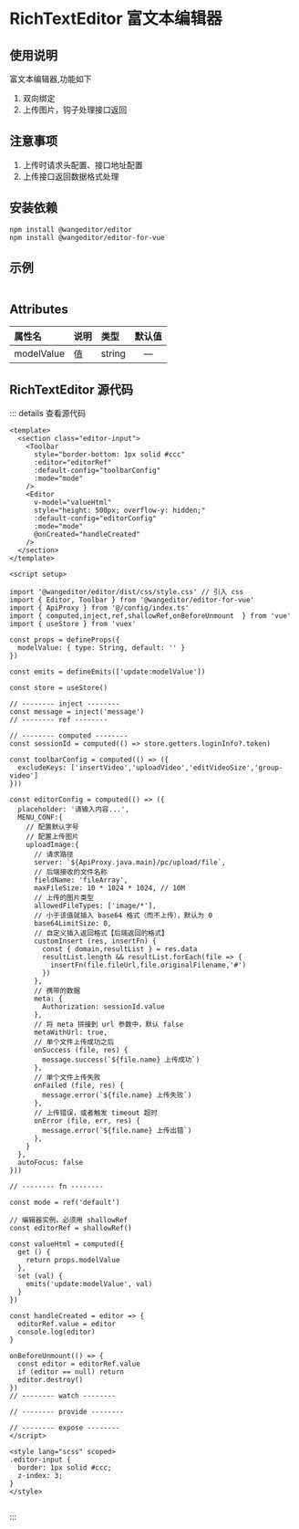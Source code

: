 <script setup lang="ts">
import imagePreview from '@/global/components/imagePreview.vue'
import img01 from './dome.png'

</script>

# RichTextEditor 富文本编辑器
## 使用说明
富文本编辑器,功能如下

1. 双向绑定
2. 上传图片，钩子处理接口返回

## 注意事项

1. 上传时请求头配置、接口地址配置
2. 上传接口返回数据格式处理

## 安装依赖

``` npm
npm install @wangeditor/editor
npm install @wangeditor/editor-for-vue
```

## 示例

<imagePreview :data="[img01]"></imagePreview>


``` vue

```
## Attributes

| 属性名      | 说明        |  类型         |  默认值       | 
| :---        | :---   |   :---  |:----: |
| modelValue   | 值        | string      |—  |

## RichTextEditor 源代码

::: details 查看源代码
``` vue
<template>
  <section class="editor-input">
    <Toolbar
      style="border-bottom: 1px solid #ccc"
      :editor="editorRef"
      :default-config="toolbarConfig"
      :mode="mode"
    />
    <Editor
      v-model="valueHtml"
      style="height: 500px; overflow-y: hidden;"
      :default-config="editorConfig"
      :mode="mode"
      @onCreated="handleCreated"
    />
  </section>
</template>

<script setup>

import '@wangeditor/editor/dist/css/style.css' // 引入 css
import { Editor, Toolbar } from '@wangeditor/editor-for-vue'
import { ApiProxy } from '@/config/index.ts'
import { computed,inject,ref,shallowRef,onBeforeUnmount  } from 'vue'
import { useStore } from 'vuex'

const props = defineProps({
  modelValue: { type: String, default: '' }
})

const emits = defineEmits(['update:modelValue'])

const store = useStore()

// -------- inject --------
const message = inject('message')
// -------- ref --------

// -------- computed --------
const sessionId = computed(() => store.getters.loginInfo?.token)

const toolbarConfig = computed(() => ({
  excludeKeys: ['insertVideo','uploadVideo','editVideoSize','group-video']
}))

const editorConfig = computed(() => ({
  placeholder: '请输入内容...',
  MENU_CONF:{
    // 配置默认字号
    // 配置上传图片
    uploadImage:{
      // 请求路径
      server: `${ApiProxy.java.main}/pc/upload/file`,
      // 后端接收的文件名称
      fieldName: 'fileArray',
      maxFileSize: 10 * 1024 * 1024, // 10M
      // 上传的图片类型
      allowedFileTypes: ['image/*'],
      // 小于该值就插入 base64 格式（而不上传），默认为 0
      base64LimitSize: 0,
      // 自定义插入返回格式【后端返回的格式】
      customInsert (res, insertFn) {
        const { domain,resultList } = res.data
        resultList.length && resultList.forEach(file => {
          insertFn(file.fileUrl,file.originalFilename,'#')
        })
      },
      // 携带的数据
      meta: {
        Authorization: sessionId.value
      },
      // 将 meta 拼接到 url 参数中，默认 false
      metaWithUrl: true,
      // 单个文件上传成功之后
      onSuccess (file, res) {
        message.success(`${file.name} 上传成功`)
      },
      // 单个文件上传失败
      onFailed (file, res) {
        message.error(`${file.name} 上传失败`)
      },
      // 上传错误，或者触发 timeout 超时
      onError (file, err, res) {
        message.error(`${file.name} 上传出错`)
      },
    }
  },
  autoFocus: false
}))

// -------- fn --------

const mode = ref('default')

// 编辑器实例，必须用 shallowRef
const editorRef = shallowRef()

const valueHtml = computed({
  get () {
    return props.modelValue
  },
  set (val) {
    emits('update:modelValue', val)
  }
})

const handleCreated = editor => {
  editorRef.value = editor
  console.log(editor)
}

onBeforeUnmount(() => {
  const editor = editorRef.value
  if (editor == null) return
  editor.destroy()
})
// -------- watch --------

// -------- provide --------

// -------- expose --------
</script>

<style lang="scss" scoped>
.editor-input {
  border: 1px solid #ccc;
  z-index: 3;
}
</style>


``` 
:::

<style module>
.button {
  color: red;
  font-weight: bold;
}
</style>